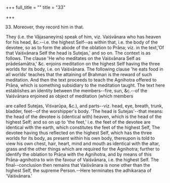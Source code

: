 +++
full_title = ""
title = "33"

+++


33. Moreover, they record him in that.

They (i.e. the Vājasaneyins) speak of him, viz. Vaiśvānara who has heaven for his head, &c.--i.e. the highest Self--as within that, i.e. the body of the devotee, so as to form the abode of the oblation to Prāṇa; viz. in the text,'Of that Vaiśvānara Self the head is Sutejas,' and so on. The context is as follows. The clause 'He who meditates on the Vaiśvānara Self as prādeśamātra,' &c. enjoins meditation on the highest Self having the three worlds for its body, i.e. on Vaiśvānara. The following clause 'he eats food in all worlds' teaches that the attaining of Brahman is the reward of such meditation. And then the text proceeds to teach the Agnihotra offered to Prāṇa, which is something subsidiary to the meditation taught. The text here establishes an identity between the members--fire, sun, &c.--of the Vaiśvānara enjoined as object of meditation (which members

are called Sutejas, Viśvarūpa, &c.), and parts--viz. head, eye, breath, trunk, bladder, feet--of the worshipper's body. 'The head is Sutejas'--that means: the head of the devotee is (identical with) heaven, which is the head of the highest Self; and so on up to 'the feet,' i.e. the feet of the devotee are identical with the earth, which constitutes the feet of the highest Self, The devotee having thus reflected on the highest Self, which has the three worlds for its body, as present within his own body, thereupon is told to view his own chest, hair, heart, mind and mouth as identical with the altar, grass and the other things which are required for the Agnihotra; further to identify the oblation to Prāṇa with the Agnihotra, and by means of this Prāṇa-agnihotra to win the favour of Vaiśvānara, i.e. the highest Self. The final--conclusion then remains that Vaiśvānara is none other than the highest Self, the supreme Person.--Here terminates the adhikaraṇa of 'Vaiśvānara.'

